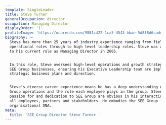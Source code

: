 ```yaml
---
template: SingleLeader
title: Steve Turner
generalOccupation: director
occupation: Managing Director
displayOrder: '1'
profileImage: 'https://ucarecdn.com/9881c422-1ca5-4543-bbae-5d8f8d6cadc7/'
biography: >-
  Steve has more than 25 years of industry experience ranging from field and
  operational roles through to high level leadership roles. Steve was appointed
  to his current role as Managing Director in 2005. 


  In this role, Steve oversees high-level operations and growth strategies for
  SEE Group businesses, ensuring his Executive Leadership team are implementing
  strategic business plans and direction.  


  Steve's diverse career experience means he has a deep understanding of all SEE
  Group operations and the role each employee plays in the group. Steve's
  passion for and dedication to SEE Group are obvious in his interactions with
  all employees, partners and stakeholders. He embodies the SEE Group
  organisational DNA.
meta:
  title: 'SEE Group Director Steve Turner '
---
```


